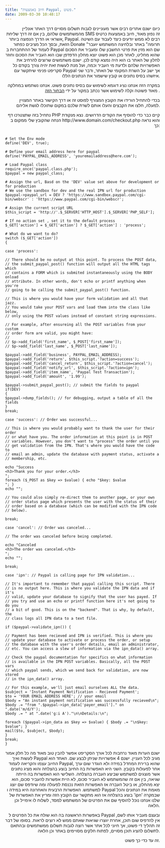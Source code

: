 ```yaml
---
title: "חיוב באמצעות Paypal, פשוט."
date: 2009-03-30 10:48:17
---
```


<p style="text-align: right;">כיום ישנם אתרים רבים אשר מעוניינים לגבות תשלום מסויים דרך האתר אונליין מהמשתמשים שלהם, בין אם זה דרך שליחת SMS זה נפוץ מאוד, חיוב באמצעות כרטיס אשראי או הדרך הנפוצה ביותר, Paypal. רבים לא ממש יודעים כיצד לעבוד עם השיטה הזאת, ובסך הכל מציבים כפתור Donate "תרומה" באתר ובלחיצה המשתמש יועבר לעמוד של ההתחברות ב Paypal שם הוא מזין את פרטי החשבון שלו ומעביר את הסכום שהוא מחליט, לאחר מכן הוא פשוט יוצא מחלון הדפדפן שבו הוא העביר את הסכום וחוזר לחלון של האתר בו הוא היה נמצא קודם לכן. ישנם משתמשים שרוצים להרחיב את האפשרויות שלהם ולדעת מי העביר וכמה, ועל מנת לעשות זאת יהיה צורך בקודם כל סקריפט פנימי שיתקשר עם Paypal אך ישב על השרת המקומי של האתר, ודבר שני איזשהו בסיס נתונים או קובץ שישמור את הנתונים הללו.</p>
<p style="text-align: right;">במקרה הזה אנחנו נציג דוגמא לשימוש עם בסיס נתונים פשוט. אנחנו נשתמש במחלקה מאוד פשוטה וקלה לשימוש אשר נכתב במקור על ידי <a href="http://www.micahcarrick.com/04-19-2005/php-paypal-ipn-integration-class.html" target="_blank">הבחור הזה</a> .</p>
<p style="text-align: right;">בכדי להתחיל הורידו את הקובץ המצורף לפוסט זה או דרך הקישור באתר המצויין למעלה, חלצו את הקבצים והעלו אותם לשרת שלכם במקום שתוכלו לגשת אליהם.</p>
<p style="text-align: right;">נתחיל בזה שתצטרכו דף PHP קיים כבר כדי להוסיף את הקודים הדרושים. נצא מנקודת הנחה שהקובץ שלי ממקום ב http://www.domain.com/checkout.php והוא נראה כך:</p>

```

# Set the Env mode
define('DEV', true);

# Define your email address here for paypal
define('PAYPAL_EMAIL_ADDRESS', 'youremailaddress@here.com');

# Load Paypal class
require_once('paypal.class.php');
$paypal = new paypal_class;

# Assign the url, Basd on the 'DEV' value set above for development or for production
# We use the sandbox for dev and the real IPN url for production
$paypal->paypal_url = DEV ? 'https://www.sandbox.paypal.com/cgi-bin/webscr' : 'https://www.paypal.com/cgi-bin/webscr';

# Assign the current script URL
$this_script = 'http://'.$_SERVER['HTTP_HOST'].$_SERVER['PHP_SELF'];

# If no action set , set it to the default process
$_GET['action'] = $_GET['action'] ? $_GET['action'] : 'process';

# What do we want to do?
switch ($_GET['action'])
{

case 'process':

// There should be no output at this point. To process the POST data,
// the submit_paypal_post() function will output all the HTML tags which
// contains a FORM which is submited instantaneously using the BODY onload
// attribute. In other words, don't echo or printf anything when you're
// going to be calling the submit_paypal_post() function.

// This is where you would have your form validation and all that jazz.
// You would take your POST vars and load them into the class like below,
// only using the POST values instead of constant string expressions.

// For example, after ensureing all the POST variables from your custom
// order form are valid, you might have:
//
// $p->add_field('first_name', $_POST['first_name']);
// $p->add_field('last_name', $_POST['last_name']);

$paypal->add_field('business', PAYPAL_EMAIL_ADDRESS);
$paypal->add_field('return', $this_script.'?action=success');
$paypal->add_field('cancel_return', $this_script.'?action=cancel');
$paypal->add_field('notify_url', $this_script.'?action=ipn');
$paypal->add_field('item_name', 'Paypal Test Transaction');
$paypal->add_field('amount', '1.99');

$paypal->submit_paypal_post(); // submit the fields to paypal
if(DEV)
{
$paypal->dump_fields(); // for debugging, output a table of all the fields
}
break;

case 'success': // Order was successful...

// This is where you would probably want to thank the user for their order
// or what have you. The order information at this point is in POST
// variables. However, you don't want to "process" the order until you
// get validation from the IPN. That's where you would have the code to
// email an admin, update the database with payment status, activate a
// membership, etc.

echo "Success
<h3>Thank you for your order.</h3>
";
foreach ($_POST as $key => $value) { echo "$key: $value
"; }
echo "";

// You could also simply re-direct them to another page, or your own
// order status page which presents the user with the status of their
// order based on a database (which can be modified with the IPN code
// below).

break;

case 'cancel': // Order was canceled...

// The order was canceled before being completed.

echo "Canceled
<h3>The order was canceled.</h3>
";
echo "";

break;

case 'ipn': // Paypal is calling page for IPN validation...

// It's important to remember that paypal calling this script. There
// is no output here. This is where you validate the IPN data and if it's
// valid, update your database to signify that the user has payed. If
// you try and use an echo or printf function here it's not going to do you
// a bit of good. This is on the "backend". That is why, by default, the
// class logs all IPN data to a text file.

if ($paypal->validate_ipn()) {

// Payment has been recieved and IPN is verified. This is where you
// update your database to activate or process the order, or setup
// the database with the user's order details, email an administrator,
// etc. You can access a slew of information via the ipn_data() array.

// Check the paypal documentation for specifics on what information
// is available in the IPN POST variables. Basically, all the POST vars
// which paypal sends, which we send back for validation, are now stored
// in the ipn_data() array.

// For this example, we'll just email ourselves ALL the data.
$subject = 'Instant Payment Notification - Recieved Payment';
$to = 'YOUR EMAIL ADDRESS HERE'; // your email
$body = "An instant payment notification was successfully recieved\n";
$body .= "from ".$paypal->ipn_data['payer_email']." on ".date('m/d/Y');
$body .= " at ".date('g:i A')."\n\nDetails:\n";

foreach ($paypal->ipn_data as $key => $value) { $body .= "\n$key: $value"; }
mail($to, $subject, $body);
}
break;
}
```
<p style="text-align: right;">ישנם הערות מאוד נרחבות לכל אורך הסקריפט אפשר להבין טוב מאוד מה כל חלק אמור לעשות ואיך Paypal מגיב לכל העניין. ישנם 4 אפשרויות שניתן לבצע שם. האחד הוא החיוב עצמו והקריאה לעמוד Paypal, שהוא ברירת המחדל במידה ולא הוגדר שום ערך אחר לפעולות בקובץ. השני היא האפשרות בה החיוב בוצע בהצלחה והוא מציג נתונים אשר מוצגים למשתמש שביצע העברה בהצלחה. השלישי הוא האפשרות בה הייתה שגיאה, בין אם זה שהמשתמש לא העביר סכום, לא היית אפשרות להעביר סכום, הוא יצא מהחלון, או ביטל העברה אז האפשרות הזאת נכנסת לפעולה ומה שיודפס שם יוצג למשתמש. האפשרות הרבעית והאחרונה היא במידה ו Paypal מאמת את הנתונים והכל בוצע בהצלחה אז הוא מתקשר עם הקובץ הזה ומריץ את האפשרות של 'ipn' שבמקרה שלנו אנחנו נוכל להוסיף שם את הפרטים של המשתמש למסד, לשלוח לו אימייל וכן הלאה.</p>
<p style="text-align: right;">באפשרות הראשונה בה הוא שולח את כל הפרטים ל Paypal ובעצם מעביר אותו לשם, אין להדפיס שום תוכן, אחרת יווצרו שגיאות שאתם ממש לא רוצים לראות. בסופו של דבר זה תהליך די פשוט, אך חיוני לכל אתר אשר רוצה לגבות תשלום ממשתמשים ובהתאם לתשלום להציג תוכן מסויים, לפתוח חלקים מסויימים באתר וכן הלאה.</p>
<p style="text-align: right;">זה עד כדי כך פשוט.</p>
